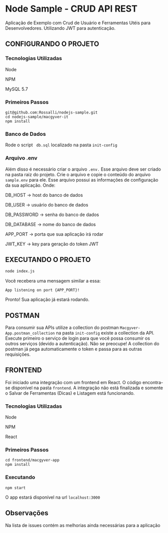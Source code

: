 # Node Sample - CRUD API REST

Aplicação de Exemplo com Crud de  Usuário e Ferramentas Utéis para Desenvolvedores. Utilizando JWT para autenticação.

## CONFIGURANDO O PROJETO

### Tecnologias Utilizadas
Node

NPM

MySQL 5.7


### Primeiros Passos
```
git@github.com:Rossalli/nodejs-sample.git
cd nodejs-sample/macgyver-it
npm install
```

### Banco de Dados

Rode o script ``` db.sql``` localizado na pasta ```init-config```

### Arquivo .env
Além disso é necessário criar o arquivo ``` .env. ``` Esse arquivo deve ser criado na pasta raiz do projeto. Crie o arquivo e copie o conteúdo do arquivo ``` sample.env``` para ele. Esse arquivo possui as informações de configuração da sua aplicação. Onde:


DB_HOST -> host do banco de dados

DB_USER -> usuário do banco de dados

DB_PASSWORD -> senha do banco de dados

DB_DATABASE -> nome do banco de dados

APP_PORT  -> porta que sua aplicação irá rodar

JWT_KEY  -> key para geração do token JWT


## EXECUTANDO O PROJETO 

```bash
node index.js
```
Você recebera uma mensagem similar a essa:

```App listening on port {APP_PORT}!```

Pronto! Sua aplicação já estará rodando.


## POSTMAN

Para consumir sua APIs utilize  a collection do postman ```Macgyver-App.postman_collection``` na pasta ```init-config``` existe a collection da API. Execute primeiro o serviço de login para que você possa consumir os outros serviços (devido a autenticação). Não se preocupe! A collection do postman já pega automaticamente o token e passa para as outras requisições.

## FRONTEND

Foi iniciado uma integração com um frontend em React. O código encontra-se disponível na pasta ```frontend```. A integração não está finalizada e somente o Salvar de Ferramentas (Dicas) e Listagem está funcionando.

### Tecnologias Utilizadas
Node

NPM

React

### Primeiros Passos
```
cd frontend/macgyver-app
npm install
```

### Executando
```
npm start
```
O app estará disponível na url ```localhost:3000```


## Observações
Na lista de issues contém as melhorias ainda necessárias para a aplicação





